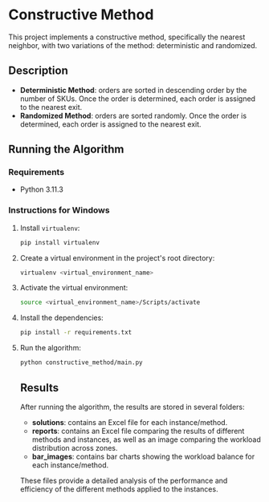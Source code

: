# Constructive Method

This project implements a constructive method, specifically the nearest neighbor, with two variations of the method: deterministic and randomized.

## Description

- **Deterministic Method**: orders are sorted in descending order by the number of SKUs. Once the order is determined, each order is assigned to the nearest exit.
- **Randomized Method**: orders are sorted randomly. Once the order is determined, each order is assigned to the nearest exit.

## Running the Algorithm

### Requirements

- Python 3.11.3

### Instructions for Windows

1. Install `virtualenv`:
    ```sh
    pip install virtualenv
    ```

2. Create a virtual environment in the project's root directory:
    ```sh
    virtualenv <virtual_environment_name>
    ```

3. Activate the virtual environment:
    ```sh
    source <virtual_environment_name>/Scripts/activate
    ```

4. Install the dependencies:
    ```sh
    pip install -r requirements.txt
    ```

5. Run the algorithm:
    ```sh
    python constructive_method/main.py
    ```

    ## Results

    After running the algorithm, the results are stored in several folders:

    - **solutions**: contains an Excel file for each instance/method.
    - **reports**: contains an Excel file comparing the results of different methods and instances, as well as an image comparing the workload distribution across zones.
    - **bar_images**: contains bar charts showing the workload balance for each instance/method.

    These files provide a detailed analysis of the performance and efficiency of the different methods applied to the instances.
